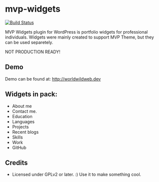 # mvp-widgets
[![Build Status](https://travis-ci.org/gmarokov/mvp-widgets.svg?branch=master)](https://travis-ci.org/gmarokov/mvp-widgets)

MVP Widgets plugin for WordPress is portfolio widgets for professional individuals. 
Widgets were mainly created to support MVP Theme, but they can be used separetely. 

NOT PRODUCTION READY!

Demo
---------------
Demo can be found at: http://worldwildweb.dev

Widgets in pack:
---------------
* About me
* Contact me.
* Education
* Languages
* Projects
* Recent blogs
* Skills
* Work
* GitHub

Credits
---------------
* Licensed under GPLv2 or later. :) Use it to make something cool.

